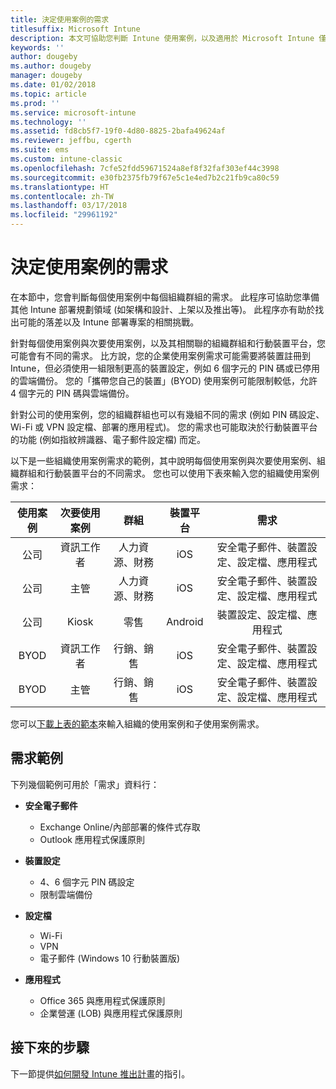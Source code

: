 ```yaml
---
title: 決定使用案例的需求
titlesuffix: Microsoft Intune
description: 本文可協助您判斷 Intune 使用案例，以及適用於 Microsoft Intune 僅限雲端實作的次要使用案例需求。
keywords: ''
author: dougeby
ms.author: dougeby
manager: dougeby
ms.date: 01/02/2018
ms.topic: article
ms.prod: ''
ms.service: microsoft-intune
ms.technology: ''
ms.assetid: fd8cb5f7-19f0-4d80-8825-2bafa49624af
ms.reviewer: jeffbu, cgerth
ms.suite: ems
ms.custom: intune-classic
ms.openlocfilehash: 7cfe52fdd59671524a8ef8f32faf303ef44c3998
ms.sourcegitcommit: e30fb2375fb79f67e5c1e4ed7b2c21fb9ca80c59
ms.translationtype: HT
ms.contentlocale: zh-TW
ms.lasthandoff: 03/17/2018
ms.locfileid: "29961192"
---
```

# <a name="determine-use-case-scenario-requirements"></a>決定使用案例的需求

在本節中，您會判斷每個使用案例中每個組織群組的需求。 此程序可協助您準備其他 Intune 部署規劃領域 (如架構和設計、上架以及推出等)。 此程序亦有助於找出可能的落差以及 Intune 部署專案的相關挑戰。

針對每個使用案例與次要使用案例，以及其相關聯的組織群組和行動裝置平台，您可能會有不同的需求。 比方說，您的企業使用案例需求可能需要將裝置註冊到 Intune，但必須使用一組限制更高的裝置設定，例如 6 個字元的 PIN 碼或已停用的雲端備份。 您的「攜帶您自己的裝置」(BYOD) 使用案例可能限制較低，允許 4 個字元的 PIN 碼與雲端備份。

針對公司的使用案例，您的組織群組也可以有幾組不同的需求 (例如 PIN 碼設定、Wi-Fi 或 VPN 設定檔、部署的應用程式)。 您的需求也可能取決於行動裝置平台的功能 (例如指紋辨識器、電子郵件設定檔) 而定。

以下是一些組織使用案例需求的範例，其中說明每個使用案例與次要使用案例、組織群組和行動裝置平台的不同需求。 您也可以使用下表來輸入您的組織使用案例需求：

| **使用案例** | **次要使用案例** | **群組** | **裝置平台** | **需求** |
|:---:|:---:|:---:|:---:|:---:|
| 公司 | 資訊工作者 | 人力資源、財務 | iOS | 安全電子郵件、裝置設定、設定檔、應用程式 |                                                          
| 公司 | 主管 | 人力資源、財務 | iOS | 安全電子郵件、裝置設定、設定檔、應用程式 |                                                         
| 公司 | Kiosk | 零售 | Android | 裝置設定、設定檔、應用程式 |
| BYOD | 資訊工作者 | 行銷、銷售 | iOS | 安全電子郵件、裝置設定、設定檔、應用程式 |                                                         
| BYOD | 主管 | 行銷、銷售 | iOS | 安全電子郵件、裝置設定、設定檔、應用程式 |

您可以[下載上表的範本](https://gallery.technet.microsoft.com/Intune-deployment-planning-fae156c2?redir=0)來輸入組織的使用案例和子使用案例需求。


## <a name="examples-of-requirements"></a>需求範例

下列幾個範例可用於「需求」資料行：

- **安全電子郵件**
    - Exchange Online/內部部署的條件式存取
    - Outlook 應用程式保護原則

- **裝置設定**
    - 4、6 個字元 PIN 碼設定
    - 限制雲端備份

- **設定檔**
    - Wi-Fi
    - VPN
    - 電子郵件 (Windows 10 行動裝置版)

- **應用程式**
    - Office 365 與應用程式保護原則
    - 企業營運 (LOB) 與應用程式保護原則

## <a name="next-steps"></a>接下來的步驟

下一節提供[如何開發 Intune 推出計畫](planning-guide-rollout-plan.md)的指引。

